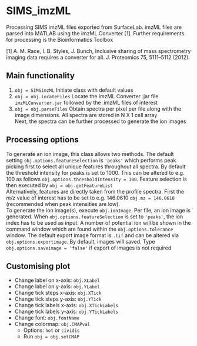 # SIMS_imzML
Processing SIMS imzML files exported from SurfaceLab. imzML files are parsed into MATLAB using the imzML Converter [1]. Further requirements for processing is the Bioinformatics Toolbox

[1] A. M. Race, I. B. Styles, J. Bunch, Inclusive sharing of mass spectrometry imaging data requires a converter for all. J. Proteomics 75, 5111–5112 (2012).

## Main functionality
1. ```obj = SIMSimzML``` Initiate class with default values </br>
2. ```obj = obj.locateFiles``` Locate the imzML Converter .jar file ```imzMLConverter.jar``` followed by the .imzML files of interest </br>
3. ```obj = obj.parseFiles``` Obtain spectra per pixel per file along with the image dimensions. All spectra are stored in N X 1 cell array </br>
Next, the spectra can be further processed to generate the ion images

## Processing options
To generate an ion image, this class allows two methods. The default setting ```obj.options.featureSelection``` is ```'peaks'``` which 
performs peak picking first to select all unique features throughout all spectra. By default the threshold intensity for peaks is set
to 1000. This can be altered to e.g. 100 as follows ```obj.options.thresholdIntensity = 100```. Feature selection is then executed by
```obj = obj.getFeatureList```
</br>
Alternatively, features are directly taken from the profile spectra. First the *m/z* value of interest has to be set to e.g. 146.0610 
```obj.mz = 146.0610``` (recommended when peak intensities are low).
</br>
To generate the ion image(s), execute ```obj.ionImage```. Per file, an ion image is generated. When ```obj.options.featureSelection``` is  set to
```'peaks'```, the ion index has to be used as input. A number of potential ion will be shown in the command window which are found within the
```obj.options.tolerance``` window. The default export image format is ```.tif``` and can be altered via ```obj.options.exportimage```. By
default, images will saved. Type ```obj.options.saveimage = 'false'``` if export of images is not required 

## Customising plot
- Change label on x-axis:     ```obj.XLabel``` 
- Change label on y-axis:     ```obj.YLabel```
- Change tick steps x-axis:   ```obj.XTick```
- Change tick steps y-axis:   ```obj.YTick```
- Change tick labels x-axis:  ```obj.XTickLabels```
- Change tick labels y-axis:  ```obj.YTickLabels```
- Change font:                ```obj.fontName```
- Change colormap:            ```obj.CMAPval``` 
  - Options:                  ```hot``` or ```cividis```
  - Run ```obj = obj.setCMAP```
